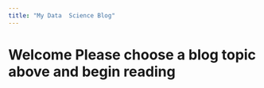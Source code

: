 ```yaml
---
title: "My Data  Science Blog"
---
```


# Welcome Please choose a blog topic above and begin reading